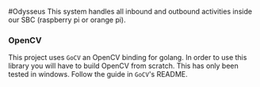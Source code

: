 #Odysseus
This system handles all inbound and outbound activities inside our SBC (raspberry pi or orange pi).

### OpenCV
This project uses `GoCV` an OpenCV binding for golang. In order to use this library you will have to build OpenCV from scratch. This has only been tested in windows. Follow the guide in `GoCV`'s README.

